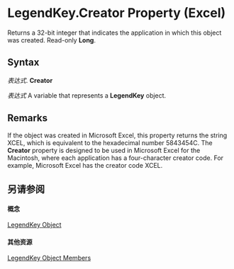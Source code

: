 
# LegendKey.Creator Property (Excel)

Returns a 32-bit integer that indicates the application in which this object was created. Read-only  **Long**.


## Syntax

 _表达式_. **Creator**

 _表达式_ A variable that represents a **LegendKey** object.


## Remarks

If the object was created in Microsoft Excel, this property returns the string XCEL, which is equivalent to the hexadecimal number 5843454C. The  **Creator** property is designed to be used in Microsoft Excel for the Macintosh, where each application has a four-character creator code. For example, Microsoft Excel has the creator code XCEL.


## 另请参阅


#### 概念


[LegendKey Object](2d806a8f-2fed-e6f6-bb76-7339fa692cbb.md)
#### 其他资源


[LegendKey Object Members](http://msdn.microsoft.com/library/c6d7e301-0487-7b7a-047c-1faa88694971%28Office.15%29.aspx)